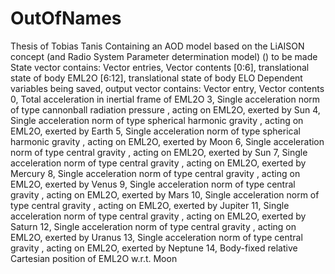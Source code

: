 # OutOfNames
Thesis of Tobias Tanis
Containing an AOD model based on the LiAISON concept (and Radio System Parameter determination model)
() to be made
State vector contains: 
Vector entries, Vector contents
[0:6], translational state of body EML2O
[6:12], translational state of body ELO
Dependent variables being saved, output vector contains: 
Vector entry, Vector contents
0, Total acceleration in inertial frame of EML2O
3, Single acceleration norm of type cannonball radiation pressure , acting on EML2O, exerted by Sun
4, Single acceleration norm of type spherical harmonic gravity , acting on EML2O, exerted by Earth
5, Single acceleration norm of type spherical harmonic gravity , acting on EML2O, exerted by Moon
6, Single acceleration norm of type central gravity , acting on EML2O, exerted by Sun
7, Single acceleration norm of type central gravity , acting on EML2O, exerted by Mercury
8, Single acceleration norm of type central gravity , acting on EML2O, exerted by Venus
9, Single acceleration norm of type central gravity , acting on EML2O, exerted by Mars
10, Single acceleration norm of type central gravity , acting on EML2O, exerted by Jupiter
11, Single acceleration norm of type central gravity , acting on EML2O, exerted by Saturn
12, Single acceleration norm of type central gravity , acting on EML2O, exerted by Uranus
13, Single acceleration norm of type central gravity , acting on EML2O, exerted by Neptune
14, Body-fixed relative Cartesian position of EML2O w.r.t. Moon


